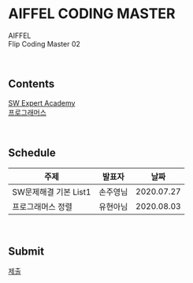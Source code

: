 # AIFFEL CODING MASTER

AIFFEL   
Flip Coding Master 02

<br/>

## Contents  
[SW Expert Academy](https://swexpertacademy.com/main/main.do)   
[프로그래머스](https://programmers.co.kr/learn/challenges)

<br>

## Schedule
|주제|발표자|날짜|
|---|---|---|
|SW문제해결 기본 List1|손주영님|2020.07.27|
|프로그래머스 정렬|유현아님|2020.08.03|

<br>

## Submit
[제출](https://docs.google.com/spreadsheets/d/1GBhxwcieIM9oCHdbuso8uU1GxN2OKTZSyEfL8VdZpUk/edit#gid=0)